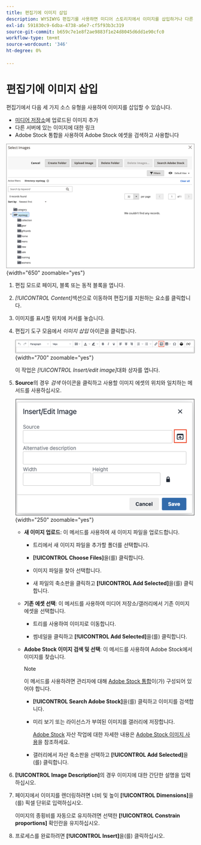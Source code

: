 ```yaml
---
title: 편집기에 이미지 삽입
description: WYSIWYG 편집기를 사용하면 미디어 스토리지에서 이미지를 삽입하거나 다른 서버에 있는 이미지에 연결하거나 Adobe Stock 자산을 사용할 수 있습니다.
exl-id: 591830c9-6dba-4738-a6e7-cf5f93b3c319
source-git-commit: b659c7e1e8f2ae9883f1e24d8045d6dd1e90cfc0
workflow-type: tm+mt
source-wordcount: '346'
ht-degree: 0%

---
```


# 편집기에 이미지 삽입

편집기에서 다음 세 가지 소스 유형을 사용하여 이미지를 삽입할 수 있습니다.

- [미디어 저장소](media-storage.md)에 업로드된 이미지 추가
- 다른 서버에 있는 이미지에 대한 링크
- Adobe Stock 통합을 사용하여 Adobe Stock 에셋을 검색하고 사용합니다

![미디어 저장소](./assets/media-storage.png){width="650" zoomable="yes"}

1. 편집 모드로 페이지, 블록 또는 동적 블록을 엽니다.

1. _[!UICONTROL Content]_&#x200B;섹션으로 이동하여 편집기를 지원하는 요소를 클릭합니다.

1. 이미지를 표시할 위치에 커서를 놓습니다.

1. 편집기 도구 모음에서 _이미지 삽입_ 아이콘을 클릭합니다.

   ![이미지 삽입 아이콘](./assets/editor-toolbar-image-button.png){width="700" zoomable="yes"}

   이 작업은 _[!UICONTROL Insert/edit image]_&#x200B;대화 상자를 엽니다.

1. **Source**&#x200B;의 경우 _검색_ 아이콘을 클릭하고 사용할 이미지 에셋의 위치와 일치하는 메서드를 사용하십시오.

   ![검색 아이콘 선택](./assets/editor-dialog-insert-image.png){width="250" zoomable="yes"}

   - **새 이미지 업로드**: 이 메서드를 사용하여 새 이미지 파일을 업로드합니다.

      - 트리에서 새 이미지 파일을 추가할 폴더를 선택합니다.

      - **[!UICONTROL Choose Files]**&#x200B;을(를) 클릭합니다.

      - 이미지 파일을 찾아 선택합니다.

      - 새 파일의 축소판을 클릭하고 **[!UICONTROL Add Selected]**&#x200B;을(를) 클릭합니다.

   - **기존 에셋 선택**: 이 메서드를 사용하여 미디어 저장소/갤러리에서 기존 이미지 에셋을 선택합니다.

      - 트리를 사용하여 이미지로 이동합니다.

      - 썸네일을 클릭하고 **[!UICONTROL Add Selected]**&#x200B;을(를) 클릭합니다.

   - **Adobe Stock 이미지 검색 및 선택**: 이 메서드를 사용하여 Adobe Stock에서 이미지를 찾습니다.

     >[!NOTE]
     >
     >이 메서드를 사용하려면 관리자에 대해 [Adobe Stock 통합](adobe-stock.md)이(가) 구성되어 있어야 합니다.

      - **[!UICONTROL Search Adobe Stock]**&#x200B;을(를) 클릭하고 이미지를 검색합니다.

      - 미리 보기 또는 라이선스가 부여된 이미지를 갤러리에 저장합니다.

        [Adobe Stock](https://stock.adobe.com) 자산 작업에 대한 자세한 내용은 [Adobe Stock 이미지 사용](adobe-stock-manage.md)을 참조하세요.

      - 갤러리에서 자산 축소판을 선택하고 **[!UICONTROL Add Selected]**&#x200B;을(를) 클릭합니다.

1. **[!UICONTROL Image Description]**&#x200B;의 경우 이미지에 대한 간단한 설명을 입력하십시오.

1. 페이지에서 이미지를 렌더링하려면 너비 및 높이 **[!UICONTROL Dimensions]**&#x200B;을(를) 픽셀 단위로 입력하십시오.

   이미지의 종횡비를 자동으로 유지하려면 선택한 **[!UICONTROL Constrain proportions]** 확인란을 유지하십시오.

1. 프로세스를 완료하려면 **[!UICONTROL Insert]**&#x200B;을(를) 클릭하십시오.
